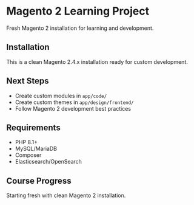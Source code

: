# Magento 2 Learning Project

Fresh Magento 2 installation for learning and development.

## Installation

This is a clean Magento 2.4.x installation ready for custom development.

## Next Steps

- Create custom modules in `app/code/`
- Create custom themes in `app/design/frontend/`
- Follow Magento 2 development best practices

## Requirements

- PHP 8.1+
- MySQL/MariaDB
- Composer
- Elasticsearch/OpenSearch

## Course Progress

Starting fresh with clean Magento 2 installation. 